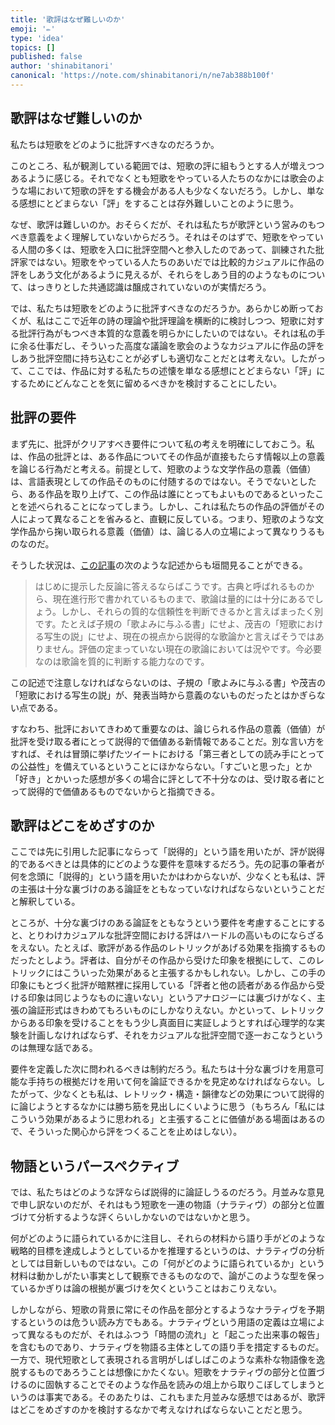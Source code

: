 ```yaml
---
title: '歌評はなぜ難しいのか'
emoji: '✏️'
type: 'idea'
topics: []
published: false
author: 'shinabitanori'
canonical: 'https://note.com/shinabitanori/n/ne7ab388b100f'
---
```


## 歌評はなぜ難しいのか

私たちは短歌をどのように批評すべきなのだろうか。

このところ、私が観測している範囲では、短歌の評に組もうとする人が増えつつあるように感じる。それでなくとも短歌をやっている人たちのなかには歌会のような場において短歌の評をする機会がある人も少なくないだろう。しかし、単なる感想にとどまらない「評」をすることは存外難しいことのように思う。

なぜ、歌評は難しいのか。おそらくだが、それは私たちが歌評という営みのもつべき意義をよく理解していないからだろう。それはそのはずで、短歌をやっている人間の多くは、短歌を入口に批評空間へと参入したのであって、訓練された批評家ではない。短歌をやっている人たちのあいだでは比較的カジュアルに作品の評をしあう文化があるように見えるが、それらをしあう目的のようなものについて、はっきりとした共通認識は醸成されていないのが実情だろう。

では、私たちは短歌をどのように批評すべきなのだろうか。あらかじめ断っておくが、私はここで近年の詩の理論や批評理論を横断的に検討しつつ、短歌に対する批評行為がもつべき本質的な意義を明らかにしたいのではない。それは私の手に余る仕事だし、そういった高度な議論を歌会のようなカジュアルに作品の評をしあう批評空間に持ち込むことが必ずしも適切なことだとは考えない。したがって、ここでは、作品に対する私たちの述懐を単なる感想にとどまらない「評」にするためにどんなことを気に留めるべきかを検討することにしたい。

## 批評の要件

まず先に、批評がクリアすべき要件について私の考えを明確にしておこう。私は、作品の批評とは、ある作品についてその作品が直接もたらす情報以上の意義を論じる行為だと考える。前提として、短歌のような文学作品の意義（価値）は、言語表現としての作品そのものに付随するのではない。そうでないとしたら、ある作品を取り上げて、この作品は誰にとってもよいものであるといったことを述べられることになってしまう。しかし、これは私たちの作品の評価がその人によって異なることを省みると、直観に反している。つまり、短歌のような文学作品から掬い取られる意義（価値）は、論じる人の立場によって異なりうるものなのだ。

そうした状況は、[この記事](https://www.shiika.xyz/criticism/naohikoyasuda/現代短歌のキーワード「歌評」／安田直彦/2019/09/25/)の次のような記述からも垣間見ることができる。

> はじめに提示した反論に答えるならばこうです。古典と呼ばれるものから、現在進行形で書かれているものまで、歌論は量的には十分にあるでしょう。しかし、それらの質的な信頼性を判断できるかと言えばまったく別です。たとえば子規の「歌よみに与ふる書」にせよ、茂吉の「短歌における写生の説」にせよ、現在の視点から説得的な歌論かと言えばそうではありません。評価の定まっていない現在の歌論においては況やです。今必要なのは歌論を質的に判断する能力なのです。

この記述で注意しなければならないのは、子規の「歌よみに与ふる書」や茂吉の「短歌における写生の説」が、発表当時から意義のないものだったとはかぎらない点である。

すなわち、批評においてきわめて重要なのは、論じられる作品の意義（価値）が批評を受け取る者にとって説得的で価値ある新情報であることだ。別な言い方をすれば、それは冒頭に挙げたツイートにおける「第三者としての読み手にとっての公益性」を備えているということにほかならない。「すごいと思った」とか「好き」とかいった感想が多くの場合に評として不十分なのは、受け取る者にとって説得的で価値あるものでないからと指摘できる。

## 歌評はどこをめざすのか

ここでは先に引用した記事にならって「説得的」という語を用いたが、評が説得的であるべきとは具体的にどのような要件を意味するだろう。先の記事の筆者が何を念頭に「説得的」という語を用いたかはわからないが、少なくとも私は、評の主張は十分な裏づけのある論証をともなっていなければならないということだと解釈している。

ところが、十分な裏づけのある論証をともなうという要件を考慮することにすると、とりわけカジュアルな批評空間における評はハードルの高いものにならざるをえない。たとえば、歌評がある作品のレトリックがあげる効果を指摘するものだったとしよう。評者は、自分がその作品から受けた印象を根拠にして、このレトリックにはこういった効果があると主張するかもしれない。しかし、この手の印象にもとづく批評が暗黙裡に採用している「評者と他の読者がある作品から受ける印象は同じようなものに違いない」というアナロジーには裏づけがなく、主張の論証形式はきわめてもろいものにしかなりえない。かといって、レトリックからある印象を受けることをもう少し真面目に実証しようとすれば心理学的な実験を計画しなければならず、それをカジュアルな批評空間で逐一おこなうというのは無理な話である。

要件を定義した次に問われるべきは制約だろう。私たちは十分な裏づけを用意可能な手持ちの根拠だけを用いて何を論証できるかを見定めなければならない。したがって、少なくとも私は、レトリック・構造・韻律などの効果について説得的に論じようとするなかには勝ち筋を見出しにくいように思う（もちろん「私にはこういう効果があるように思われる」と主張することに価値がある場面はあるので、そういった関心から評をつくることを止めはしない）。

## 物語というパースペクティブ

では、私たちはどのような評ならば説得的に論証しうるのだろう。月並みな意見で申し訳ないのだが、それはもう短歌を一連の物語（ナラティヴ）の部分と位置づけて分析するような評くらいしかないのではないかと思う。

何がどのように語られているかに注目し、それらの材料から語り手がどのような戦略的目標を達成しようとしているかを推理するというのは、ナラティヴの分析としては目新しいものではない。この「何がどのように語られているか」という材料は動かしがたい事実として観察できるものなので、論がこのような型を保っているかぎりは論の根拠が裏づけを欠くということはおこりえない。

しかしながら、短歌の背景に常にその作品を部分とするようなナラティヴを予期するというのは危うい読み方でもある。ナラティヴという用語の定義は立場によって異なるものだが、それはふつう「時間の流れ」と「起こった出来事の報告」を含むものであり、ナラティヴを物語る主体としての語り手を措定するものだ。一方で、現代短歌として表現される言明がしばしばこのような素朴な物語像を逸脱するものであろうことは想像にかたくない。短歌をナラティヴの部分と位置づけるのに固執することでそのような作品を読みの俎上から取りこぼしてしまうというのは事実である。そのあたりは、これもまた月並みな感想ではあるが、歌評はどこをめざすのかを検討するなかで考えなければならないことだと思う。



